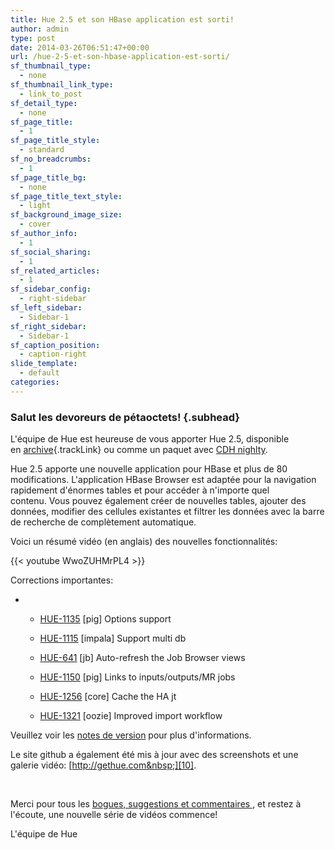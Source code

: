 ```yaml
---
title: Hue 2.5 et son HBase application est sorti!
author: admin
type: post
date: 2014-03-26T06:51:47+00:00
url: /hue-2-5-et-son-hbase-application-est-sorti/
sf_thumbnail_type:
  - none
sf_thumbnail_link_type:
  - link_to_post
sf_detail_type:
  - none
sf_page_title:
  - 1
sf_page_title_style:
  - standard
sf_no_breadcrumbs:
  - 1
sf_page_title_bg:
  - none
sf_page_title_text_style:
  - light
sf_background_image_size:
  - cover
sf_author_info:
  - 1
sf_social_sharing:
  - 1
sf_related_articles:
  - 1
sf_sidebar_config:
  - right-sidebar
sf_left_sidebar:
  - Sidebar-1
sf_right_sidebar:
  - Sidebar-1
sf_caption_position:
  - caption-right
slide_template:
  - default
categories:
---
```


### <span>Salut les devoreurs de p&eacute;taoctets!</span> {.subhead}

<span id="docs-internal-guid-0768643e-1223-5a03-20cc-6cb512e36ff6">L'&eacute;quipe de Hue est heureuse de vous apporter Hue 2.5, disponible en&nbsp;</span>[archive][1]{.trackLink}&nbsp;ou comme un paquet avec&nbsp;[CDH nighlty][2].

Hue 2.5 apporte une nouvelle application pour HBase et plus de 80 modifications.&nbsp;L'application HBase Browser est adapt&eacute;e pour la navigation rapidement d'&eacute;normes tables et pour acc&eacute;der &agrave; n'importe quel contenu.&nbsp;Vous pouvez &eacute;galement cr&eacute;er de nouvelles tables, ajouter des donn&eacute;es, modifier des cellules existantes et filtrer les donn&eacute;es avec la barre de recherche de compl&egrave;tement automatique.

<p id="docs-internal-guid-0768643e-1223-7d5c-1b2c-0694b76a2d99">
  Voici un r&eacute;sum&eacute; vid&eacute;o (en anglais) des nouvelles fonctionnalit&eacute;s:
</p>

{{< youtube WwoZUHMrPL4 >}}

Corrections importantes:

- - [HUE-1135][3]&nbsp;[pig] Options support

  - [HUE-1115][4]&nbsp;[impala] Support multi db

  - [HUE-641][5]&nbsp;[jb] Auto-refresh the Job Browser views

  - [HUE-1150][6]&nbsp;[pig] Links to inputs/outputs/MR jobs

  - [HUE-1256][7]&nbsp;[core] Cache the HA jt

  - [HUE-1321][8]&nbsp;[oozie] Improved import workflow

Veuillez voir les&nbsp;[notes de version][9]&nbsp;pour plus d'informations.

Le site github a &eacute;galement &eacute;t&eacute; mis &agrave; jour avec des screenshots et une galerie vid&eacute;o:&nbsp;[http://gethue.com&nbsp;][10].

&nbsp;

<span id="docs-internal-guid-0768643e-1223-9198-1d84-c7ebd87794ae">Merci pour tous les&nbsp;</span>[bogues, suggestions et commentaires&nbsp;][11], et restez &agrave; l'&eacute;coute, une nouvelle s&eacute;rie de vid&eacute;os commence!

L'&eacute;quipe de Hue</p>

[1]: https://cdn.gethue.com/downloads/releases/2.5.0/hue-2.5.0.tgz
[2]: http://nightly.cloudera.com/cdh4/
[3]: https://issues.cloudera.org/browse/HUE-1135
[4]: https://issues.cloudera.org/browse/HUE-1115
[5]: https://issues.cloudera.org/browse/HUE-641
[6]: https://issues.cloudera.org/browse/HUE-1150
[7]: https://issues.cloudera.org/browse/HUE-1256
[8]: https://issues.cloudera.org/browse/HUE-1321
[9]: https://gethue.com
[10]: https://gethue.com/
[11]: http://groups.google.com/a/cloudera.org/group/hue-user
